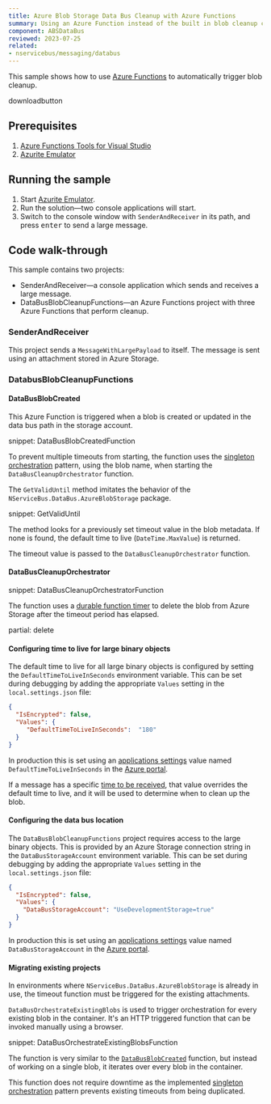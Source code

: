 ```yaml
---
title: Azure Blob Storage Data Bus Cleanup with Azure Functions
summary: Using an Azure Function instead of the built in blob cleanup capabilities.
component: ABSDataBus
reviewed: 2023-07-25
related:
- nservicebus/messaging/databus
---
```


This sample shows how to use [Azure Functions](https://azure.microsoft.com/en-us/services/functions/) to automatically trigger blob cleanup.

downloadbutton

## Prerequisites

1. [Azure Functions Tools for Visual Studio](https://docs.microsoft.com/en-us/azure/azure-functions/functions-develop-vs#prerequisites)
1. [Azurite Emulator](https://learn.microsoft.com/en-us/azure/storage/common/storage-use-azurite?tabs=visual-studio)

## Running the sample

1. Start [Azurite Emulator](https://learn.microsoft.com/en-us/azure/storage/common/storage-use-azurite?tabs=visual-studio). 
1. Run the solution—two console applications will start.
1. Switch to the console window with `SenderAndReceiver` in its path, and press <kbd>enter</kbd> to send a large message.

## Code walk-through

This sample contains two projects:

- SenderAndReceiver—a console application which sends and receives a large message.
- DataBusBlobCleanupFunctions—an Azure Functions project with three Azure Functions that perform cleanup.

### SenderAndReceiver

This project sends a `MessageWithLargePayload` to itself. The message is sent using an attachment stored in Azure Storage.

### DatabusBlobCleanupFunctions

#### DataBusBlobCreated

This Azure Function is triggered when a blob is created or updated in the data bus path in the storage account.

snippet: DataBusBlobCreatedFunction

To prevent multiple timeouts from starting, the function uses the [singleton orchestration](https://docs.microsoft.com/en-us/azure/azure-functions/durable-functions-singletons) pattern, using the blob name, when starting the `DataBusCleanupOrchestrator` function.

The `GetValidUntil` method imitates the behavior of the `NServiceBus.DataBus.AzureBlobStorage` package.

snippet: GetValidUntil

The method looks for a previously set timeout value in the blob metadata. If none is found, the default time to live (`DateTime.MaxValue`) is returned.

The timeout value is passed to the `DataBusCleanupOrchestrator` function.

#### DataBusCleanupOrchestrator

snippet: DataBusCleanupOrchestratorFunction

The function uses a [durable function timer](https://docs.microsoft.com/en-us/azure/azure-functions/durable-functions-timers) to delete the blob from Azure Storage after the timeout period has elapsed.

partial: delete

#### Configuring time to live for large binary objects

The default time to live for all large binary objects is configured by setting the `DefaultTimeToLiveInSeconds` environment variable. This can be set during debugging by adding the appropriate `Values` setting in the `local.settings.json` file:

```json
{
  "IsEncrypted": false,
  "Values": {
     "DefaultTimeToLiveInSeconds":  "180"
  }
}
```

In production this is set using an [applications settings](https://docs.microsoft.com/en-us/azure/azure-functions/functions-how-to-use-azure-function-app-settings#settings) value named `DefaultTimeToLiveInSeconds` in the [Azure portal](https://portal.azure.com).

If a message has a specific [time to be received](/nservicebus/messaging/discard-old-messages.md), that value overrides the default time to live, and it will be used to determine when to clean up the blob.

#### Configuring the data bus location

The `DataBusBlobCleanupFunctions` project requires access to the large binary objects. This is provided by an Azure Storage connection string in the `DataBusStorageAccount` environment variable. This can be set during debugging by adding the appropriate `Values` setting in the `local.settings.json` file:

```json
{
  "IsEncrypted": false,
  "Values": {
    "DataBusStorageAccount": "UseDevelopmentStorage=true"
  }
}
```

In production this is set using an [applications settings](https://docs.microsoft.com/en-us/azure/azure-functions/functions-how-to-use-azure-function-app-settings#settings) value named `DataBusStorageAccount` in the [Azure portal](https://portal.azure.com).

#### Migrating existing projects

In environments where `NServiceBus.DataBus.AzureBlobStorage` is already in use, the timeout function must be triggered for the existing attachments.

`DataBusOrchestrateExistingBlobs` is used to trigger orchestration for every existing blob in the container. It's an HTTP triggered function that can be invoked manually using a browser.

snippet: DataBusOrchestrateExistingBlobsFunction

The function is very similar to the [`DataBusBlobCreated`](#code-walk-through-databusblobcleanupfunctions-databusblobcreated) function, but instead of working on a single blob, it iterates over every blob in the container.

This function does not require downtime as the implemented [singleton orchestration](https://docs.microsoft.com/en-us/azure/azure-functions/durable-functions-singletons) pattern prevents existing timeouts from being duplicated.
